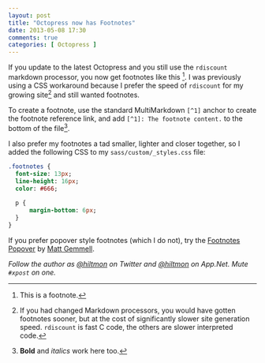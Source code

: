 ```yaml
---
layout: post
title: "Octopress now has Footnotes"
date: 2013-05-08 17:30
comments: true
categories: [ Octopress ]
---
```


If you update to the latest Octopress and you still use the `rdiscount` markdown processor, you now get footnotes like this [^1].  <span class="light">I was previously using a CSS workaround because I prefer the speed of `rdiscount` for my growing site[^2] and still wanted footnotes.</span>

To create a footnote, use the standard MultiMarkdown `[^1]` anchor to create the footnote reference link, and add `[^1]: The footnote content.` to the bottom of the file[^3].

I also prefer my footnotes a tad smaller, lighter and closer together, so I added the following CSS to my `sass/custom/_styles.css` file:

``` sass
.footnotes {
  font-size: 13px;
  line-height: 16px;
  color: #666;
  
  p {
	  margin-bottom: 6px;
  }
}
```

If you prefer popover style footnotes (which I do not), try the [Footnotes Popover](https://github.com/mattgemmell/footnotes-popover) by [Matt Gemmell](http://mattgemmell.com).

*Follow the author as [@hiltmon](http://twitter.com/hiltmon) on Twitter and [@hiltmon](http://alpha.app.net/hiltmon) on App.Net. Mute `#xpost` on one.*

[^1]: This is a footnote.
[^2]: If you had changed Markdown processors, you would have gotten footnotes sooner, but at the cost of significantly slower site generation speed. `rdiscount` is fast C code, the others are slower interpreted code.
[^3]: **Bold** and *italics* work here too.